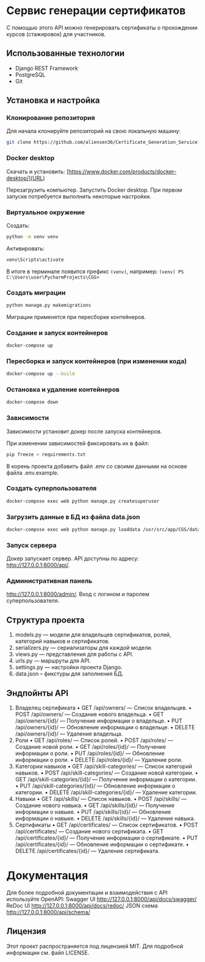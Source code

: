 # Сервис генерации сертификатов

С помощью этого API можно генерировать сертификаты о прохождении курсов (стажировок) для участников.

## Использованные технологии

- Django REST Framework
- PostgreSQL
- Git

## Установка и настройка

### Клонирование репозитория

Для начала клонируйте репозиторий на свою локальную машину:

```bash
git clone https://github.com/aliensen36/Certificate_Generation_Service.git
```

### Docker desktop

Скачать и установить:
[https://www.docker.com/products/docker-desktop/](URL)

Перезагрузить компьютер.
Запустить Docker desktop. При первом запуске потребуется выполнить некоторые настройки.

### Виртуальное окружение
Создать:
```bash
python -m venv venv
```  
Активировать:
```bash
venv\Scripts\activate
```

В итоге в терминале появится префикс `(venv)`, например:
`(venv) PS C:\Users\user\PycharmProjects\CGS>`

### Создать миграции
```bash
python manage.py makemigrations
```
Миграции применятся при пересборке контейнеров.

### Создание и запуск контейнеров
```bash
docker-compose up
```

### Пересборка и запуск контейнеров (при изменении кода)
```bash
docker-compose up --build
```

### Остановка и удаление контейнеров
```bash
docker-compose down
```

### Зависимости

Зависимости установит докер после запуска контейнеров.

При изменении зависимостей фиксировать их в файл:
```bash
pip freeze > requirements.txt
```
В корень проекта добавить файл .env со своими данными на основе файла .env.example.


### Создать суперпользователя
```bash
docker-compose exec web python manage.py createsuperuser
```

### Загрузить данные в БД из файла data.json
```bash
docker-compose exec web python manage.py loaddata /usr/src/app/CGS/data/data.json
```

### Запуск сервера
Докер запускает сервер.
API доступны по адресу: http://127.0.0.1:8000/api/.

### Административная панель
http://127.0.0.1:8000/admin/.
Вход с логином и паролем суперпользователя.


## Структура проекта
1.	models.py — модели для владельцев сертификатов, ролей, категорий навыков и сертификатов.
2.	serializers.py — сериализаторы для каждой модели.
3.	views.py — представления для работы с API.
4.	urls.py — маршруты для API.
5.	settings.py — настройки проекта Django.
6.	data.json – фикстуры для заполнения БД.



## Эндпойнты API

1. Владелец сертификата
•	GET /api/owners/ — Список владельцев.
•	POST /api/owners/ — Создание нового владельца.
•	GET /api/owners/{id}/ — Получение информации о владельце.
•	PUT /api/owners/{id}/ — Обновление информации о владельце.
•	DELETE /api/owners/{id}/ — Удаление владельца.
2. Роли
•	GET /api/roles/ — Список ролей.
•	POST /api/roles/ — Создание новой роли.
•	GET /api/roles/{id}/ — Получение информации о роли.
•	PUT /api/roles/{id}/ — Обновление информации о роли.
•	DELETE /api/roles/{id}/ — Удаление роли.
3. Категории навыков
•	GET /api/skill-categories/ — Список категорий навыков.
•	POST /api/skill-categories/ — Создание новой категории.
•	GET /api/skill-categories/{id}/ — Получение информации о категории.
•	PUT /api/skill-categories/{id}/ — Обновление информации о категории.
•	DELETE /api/skill-categories/{id}/ — Удаление категории.
4. Навыки
•	GET /api/skills/ — Список навыков.
•	POST /api/skills/ — Создание нового навыка.
•	GET /api/skills/{id}/ — Получение информации о навыке.
•	PUT /api/skills/{id}/ — Обновление информации о навыке.
•	DELETE /api/skills/{id}/ — Удаление навыка.
5. Сертификаты
•	GET /api/certificates/ — Список сертификатов.
•	POST /api/certificates/ — Создание нового сертификата.
•	GET /api/certificates/{id}/ — Получение информации о сертификате.
•	PUT /api/certificates/{id}/ — Обновление информации о сертификате.
•	DELETE /api/certificates/{id}/ — Удаление сертификата.



# Документация

Для более подробной документации и взаимодействия с API используйте OpenAPI:
Swagger UI http://127.0.0.1:8000/api/docs/swagger/
ReDoc UI http://127.0.0.1:8000/api/docs/redoc/
JSON схема http://127.0.0.1:8000/api/schema/

## Лицензия
Этот проект распространяется под лицензией MIT. Для подробной информации см. файл LICENSE.



